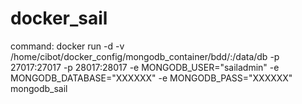 # docker_sail
command:
docker run -d -v /home/cibot/docker_config/mongodb_container/bdd/:/data/db -p 27017:27017 -p 28017:28017 -e MONGODB_USER="sailadmin" -e MONGODB_DATABASE="XXXXXX" -e MONGODB_PASS="XXXXXX" mongodb_sail

